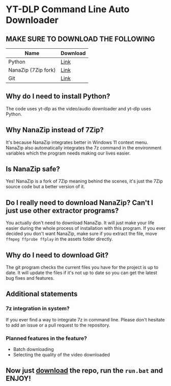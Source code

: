 # YT-DLP Command Line Auto Downloader


## MAKE SURE TO DOWNLOAD THE FOLLOWING
Name  | Download
------------- | -------------
Python  | [Link](https://www.python.org/downloads/)
NanaZip (7Zip fork)  | [Link](https://www.microsoft.com/store/productId/9N8G7TSCL18R?ocid=pdpshare)
Git  | [Link](https://git-scm.com/download/win)

## Why do I need to install Python?
The code uses yt-dlp as the video/audio downloader and yt-dlp uses Python.

## Why NanaZip instead of 7Zip?
It's because NanaZip integrates better in Windows 11 context menu. NanaZip also automatically integrates the 7z command in the environment variables which the program needs making our lives easier.

## Is NanaZip safe?
Yes! NanaZip is a fork of 7Zip meaning behind the scenes, it's just the 7Zip source code but a better version of it.

## Do I really need to download NanaZip? Can't I just use other extractor programs?
You actually don't need to download NanaZip. It will just make your life easier during the whole process of installation with this program. If you ever decided you don't want NanaZip, make sure if you extract the file, move `ffmpeg ffprobe ffplay` in the assets folder directly.

## Why do I need to download Git?
The git program checks the current files you have for the project is up to date. It will update the files if it's not up to date so you can get the latest bug fixes and features.

## Additional statements
### 7z integration in system?
If you ever find a way to integrate 7z in command line. Please don't hesitate to add an issue or a pull request to the repository.

### Planned features in the feature?
- Batch downloading
- Selecting the quality of the video downloaded



## Now just [download](https://github.com/PizzaSpark/yt-dlp-auto-downloader/archive/refs/heads/main.zip) the repo, run the `run.bat` and ENJOY!
